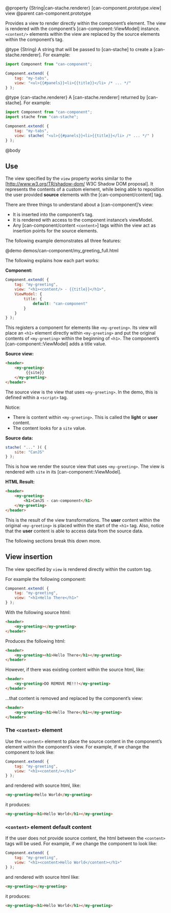 @property {String|can-stache.renderer} [can-component.prototype.view] view
@parent can-component.prototype

Provides a view to render directly within the component’s element. The view is rendered with the
component’s [can-component::ViewModel] instance.  `<content/>` elements within the view are replaced by the source elements within the component’s tag.

@type {String} A string that will be passed to [can-stache] to create a
[can-stache.renderer]. For example:

```js
import Component from "can-component";

Component.extend( {
	tag: "my-tabs",
	view: "<ul>{{#panels}}<li>{{title}}</li> /* ... */"
} );
```

@type {can-stache.renderer} A [can-stache.renderer] returned by [can-stache].
For example:

```js
import Component from "can-component";
import stache from "can-stache";

Component.extend( {
	tag: "my-tabs",
	view: stache( "<ul>{{#panels}}<li>{{title}}</li> /* ... */" )
} );
```

@body


## Use

The view specified by the `view` property works similar to
the [http://www.w3.org/TR/shadow-dom/ W3C Shadow DOM proposal]. It represents the contents
of a custom element, while being able to reposition the user provided __source__ elements
with the [can-component/content] tag.

There are three things to understand about a [can-component]’s view:

 - It is inserted into the component’s tag.
 - It is rendered with access to the component instance’s viewModel.
 - Any [can-component/content `<content>`] tags within the view act as insertion points for the source elements.

The following example demonstrates all three features:

@demo demos/can-component/my_greeting_full.html

The following explains how each part works:

__Component:__

```js
Component.extend( {
	tag: "my-greeting",
	view: "<h1><content/> - {{title}}</h1>",
	ViewModel: {
		title: {
			default: "can-component"
		}
	}
} );
```

This registers a component for elements like `<my-greeting>`. Its view
will place an `<h1>` element directly within `<my-greeting>` and put
the original contents of `<my-greeting>` within the beginning of `<h1>`. The component’s
[can-component::ViewModel] adds a title value.

__Source view:__

```html
<header>
	<my-greeting>
		 {{site}}
	</my-greeting>
</header>
```

The source view is the view that
uses `<my-greeting>`.  In the demo, this is defined within a `<script>`
tag.

Notice:

 - There is content within `<my-greeting>`.  This is called the __light__ or __user__ content.
 - The content looks for a `site` value.

__Source data:__

```js
stache( "..." )( {
	site: "CanJS"
} );
```

This is how we render the source view that uses `<my-greeting>`. The view is rendered with `site` in its [can-component::ViewModel].

__HTML Result:__

```html
<header>
	<my-greeting>
		<h1>CanJS - can-component</h1>
	</my-greeting>
</header>
```

This is the result of the view transformations. The
__user__ content within the original `<my-greeting>` is placed within the start of the `<h1>`
tag.  Also, notice that the __user__ content is able to access data from
the source data.

The following sections break this down more.


## View insertion

The view specified by `view` is rendered directly within the custom tag.

For example the following component:

```js
Component.extend( {
	tag: "my-greeting",
	view: "<h1>Hello There</h1>"
} );
```

With the following source html:

```html
<header>
	<my-greeting></my-greeting>
</header>
```

Produces the following html:

```html
<header>
	<my-greeting><h1>Hello There</h1></my-greeting>
</header>
```

However, if there was existing content within the source html, like:

```html
<header>
	<my-greeting>DO REMOVE ME!!!</my-greeting>
</header>
```

…that content is removed and replaced by the component’s view:

```html
<header>
	<my-greeting><h1>Hello There</h1></my-greeting>
</header>
```

### The `<content>` element

Use the `<content>` element to place the source content in the
component’s element within the component’s
view. For example, if we change the component to look like:

```js
Component.extend( {
	tag: "my-greeting",
	view: "<h1><content/></h1>"
} );
```

and rendered with source html, like:

```html
<my-greeting>Hello World</my-greeting>
```

it produces:

```html
<my-greeting><h1>Hello World</h1></my-greeting>
```

### `<content>` element default content

If the user does not provide source content, the html
between the `<content>` tags will be used. For example, if we
change the component to look like:

```js
Component.extend( {
	tag: "my-greeting",
	view: "<h1><content>Hello World</content></h1>"
} );
```

and rendered with source html like:

```html
<my-greeting></my-greeting>
```

it produces:

```html
<my-greeting><h1>Hello World</h1></my-greeting>
```
